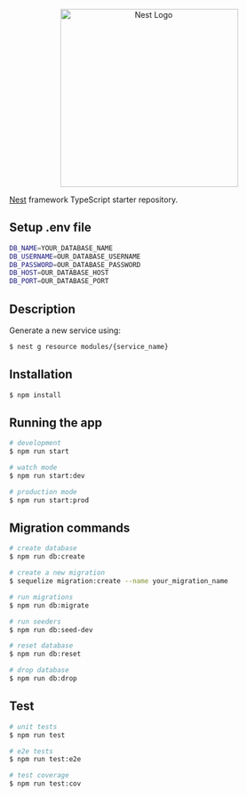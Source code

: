 <p align="center">
  <a href="http://nestjs.com/" target="blank"><img src="https://nestjs.com/img/logo_text.svg" width="320" alt="Nest Logo" /></a>
</p>

[circleci-image]: https://img.shields.io/circleci/build/github/nestjs/nest/master?token=abc123def456
[circleci-url]: https://circleci.com/gh/nestjs/nest

[Nest](https://github.com/nestjs/nest) framework TypeScript starter repository.

## Setup .env file
```bash
DB_NAME=YOUR_DATABASE_NAME
DB_USERNAME=OUR_DATABASE_USERNAME
DB_PASSWORD=OUR_DATABASE_PASSWORD
DB_HOST=OUR_DATABASE_HOST
DB_PORT=OUR_DATABASE_PORT
```

## Description
Generate a new service using:

```bash
$ nest g resource modules/{service_name}
```



## Installation

```bash
$ npm install
```

## Running the app

```bash
# development
$ npm run start

# watch mode
$ npm run start:dev

# production mode
$ npm run start:prod
```
## Migration commands
```bash
# create database
$ npm run db:create

# create a new migration
$ sequelize migration:create --name your_migration_name

# run migrations
$ npm run db:migrate

# run seeders
$ npm run db:seed-dev

# reset database
$ npm run db:reset

# drop database
$ npm run db:drop

```
## Test

```bash
# unit tests
$ npm run test

# e2e tests
$ npm run test:e2e

# test coverage
$ npm run test:cov
```

